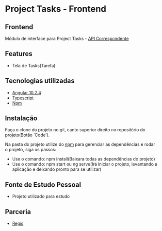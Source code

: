 # Project Tasks - Frontend

## Frontend
Módulo de interface para Project Tasks  - [API Correspondente](https://github.com/felipe11dias/Project-tasks-api)

## Features
- Tela de Tasks(Tarefa)

## Tecnologias utilizadas
- [Angular 10.2.4](https://angular.io/)
- [Typescript](https://www.typescriptlang.org/)
- [Npm](https://www.npmjs.com/)

## Instalação
Faça o clone do projeto no git, canto superior direito no repositório do projeto(Botão 'Code').

Na pasta do projeto utilize do [npm](https://www.npmjs.com/) para gerenciar as dependências e rodar o projeto, siga os passos:
- Use o comando: npm install(Baixara todas as dependências do projeto)
- Use o comando: npm start ou ng serve(Irá iniciar o projeto, levantando a aplicação e deixando pronto para se utilizar)

## Fonte de Estudo Pessoal
- Projeto utilizado para estudo

## Parceria
- [Regis](https://github.com/RegisSalesRA)
